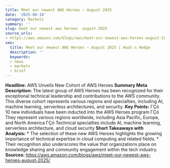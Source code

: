 ```yaml
---
title: Meet our newest AWS Heroes — August 2025
date: '2025-08-18'
category: Markets
summary: ''
slug: meet our newest aws heroes  august 2025
source_urls:
- https://aws.amazon.com/blogs/aws/meet-our-newest-aws-heroes-august-2025/
seo:
  title: Meet our newest AWS Heroes — August 2025 | Hash n Hedge
  description: ''
  keywords:
  - news
  - markets
  - brief
---
```


**Headline:** AWS Unveils New Cohort of AWS Heroes  **Summary Meta Description:** The latest group of AWS Heroes has been recognized for their exceptional technical leadership and contributions to the AWS community. This diverse cohort represents various regions and specialties, including AI, machine learning, serverless architectures, and security.  **Key Points:**  ΓÇó 10 new individuals have been inducted into the AWS Heroes program ΓÇó They represent various regions worldwide, including Asia Pacific, Europe, and North America ΓÇó Technical specialties include AI, machine learning, serverless architecture, and cloud security  **Short Takeaways with Analysis:**  * The selection of these new AWS Heroes highlights the growing importance of technical expertise in cloud computing and related fields. * Their recognition also underscores the value that organizations place on knowledge sharing and community engagement within the tech industry.  **Sources:** https://aws.amazon.com/blogs/aws/meet-our-newest-aws-heroes-august-2025/ 
